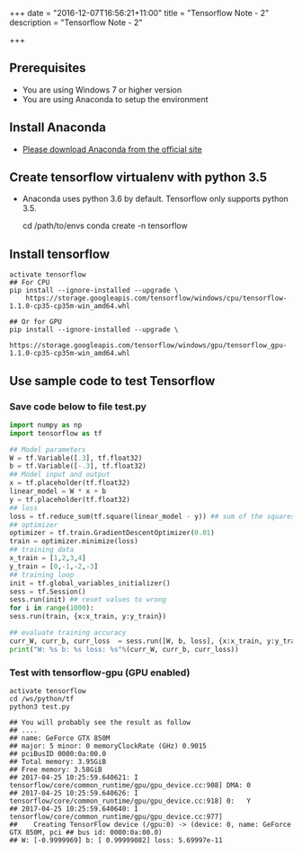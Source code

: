 +++
date = "2016-12-07T16:56:21+11:00"
title = "Tensorflow Note - 2"
description = "Tensorflow Note - 2"

+++

## Prerequisites

* You are using Windows 7 or higher version
* You are using Anaconda to setup the environment


## Install Anaconda 

* [Please download Anaconda from the official site](https://www.continuum.io/downloads)
  
    

## Create tensorflow virtualenv with python 3.5
* Anaconda uses python 3.6 by default. Tensorflow only supports python 3.5. 

    cd /path/to/envs
    conda create -n tensorflow
    

## Install tensorflow 

    activate tensorflow
    ## For CPU
    pip install --ignore-installed --upgrade \
        https://storage.googleapis.com/tensorflow/windows/cpu/tensorflow-1.1.0-cp35-cp35m-win_amd64.whl

    ## Or for GPU
    pip install --ignore-installed --upgrade \
        https://storage.googleapis.com/tensorflow/windows/gpu/tensorflow_gpu-1.1.0-cp35-cp35m-win_amd64.whl


## Use sample code to test Tensorflow

### Save code below to file test.py 

```python
import numpy as np
import tensorflow as tf

## Model parameters
W = tf.Variable([.3], tf.float32)
b = tf.Variable([-.3], tf.float32)
## Model input and output
x = tf.placeholder(tf.float32)
linear_model = W * x + b
y = tf.placeholder(tf.float32)
## loss
loss = tf.reduce_sum(tf.square(linear_model - y)) ## sum of the squares
## optimizer
optimizer = tf.train.GradientDescentOptimizer(0.01)
train = optimizer.minimize(loss)
## training data
x_train = [1,2,3,4]
y_train = [0,-1,-2,-3]
## training loop
init = tf.global_variables_initializer()
sess = tf.Session()
sess.run(init) ## reset values to wrong
for i in range(1000):
sess.run(train, {x:x_train, y:y_train})

## evaluate training accuracy
curr_W, curr_b, curr_loss  = sess.run([W, b, loss], {x:x_train, y:y_train})
print("W: %s b: %s loss: %s"%(curr_W, curr_b, curr_loss))
```

### Test with tensorflow-gpu (GPU enabled)

    activate tensorflow
    cd /ws/python/tf
    python3 test.py

    ## You will probably see the result as follow 
    ## ....
    ## name: GeForce GTX 850M
    ## major: 5 minor: 0 memoryClockRate (GHz) 0.9015
    ## pciBusID 0000:0a:00.0
    ## Total memory: 3.95GiB
    ## Free memory: 3.58GiB
    ## 2017-04-25 10:25:59.640621: I tensorflow/core/common_runtime/gpu/gpu_device.cc:908] DMA: 0 
    ## 2017-04-25 10:25:59.640626: I tensorflow/core/common_runtime/gpu/gpu_device.cc:918] 0:   Y 
    ## 2017-04-25 10:25:59.640640: I tensorflow/core/common_runtime/gpu/gpu_device.cc:977] 
    ##    Creating TensorFlow device (/gpu:0) -> (device: 0, name: GeForce GTX 850M, pci ## bus id: 0000:0a:00.0)
    ## W: [-0.9999969] b: [ 0.99999082] loss: 5.69997e-11










